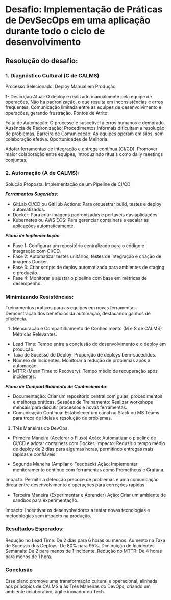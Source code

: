 # Desafio: Implementação de Práticas de DevSecOps em uma aplicação durante todo o ciclo de desenvolvimento 

## Resolução do desafio: 

### 1. Diagnóstico Cultural (C de CALMS)
Processo Selecionado: Deploy Manual em Produção

1- Descrição Atual:
O deploy é realizado manualmente pela equipe de operações.
Não há padronização, o que resulta em inconsistências e erros frequentes.
Comunicação limitada entre as equipes de desenvolvimento e operações, gerando frustração.
Pontos de Atrito:

Falta de Automação: O processo é suscetível a erros humanos e demorado.
Ausência de Padronização: Procedimentos informais dificultam a resolução de problemas.
Barreira de Comunicação: As equipes operam em silos, sem colaboração efetiva.
Oportunidades de Melhoria:

Adotar ferramentas de integração e entrega contínua (CI/CD).
Promover maior colaboração entre equipes, introduzindo rituais como daily meetings conjuntas.

### 2. Automação (A de CALMS):
Solução Proposta: Implementação de um Pipeline de CI/CD

***Ferramentas Sugeridas***:
- GitLab CI/CD ou GitHub Actions: Para orquestrar build, testes e deploy automatizados.
- Docker: Para criar imagens padronizadas e portáveis das aplicações.
- Kubernetes ou AWS ECS: Para gerenciar containers e escalar as aplicações automaticamente.
  
***Plano de Implementação***:

- Fase 1: Configurar um repositório centralizado para o código e integração com CI/CD.
- Fase 2: Automatizar testes unitários, testes de integração e criação de imagens Docker.
- Fase 3: Criar scripts de deploy automatizado para ambientes de staging e produção.
- Fase 4: Monitorar e ajustar o pipeline com base em métricas de desempenho.

### Minimizando Resistências:
Treinamentos práticos para as equipes em novas ferramentas.
Demonstração dos benefícios da automação, destacando ganhos de eficiência.

1. Mensuração e Compartilhamento de Conhecimento (M e S de CALMS)
Métricas Relevantes:
- Lead Time: Tempo entre a conclusão do desenvolvimento e o deploy em produção.
- Taxa de Sucesso do Deploy: Proporção de deploys bem-sucedidos.
- Número de Incidentes: Monitorar a redução de problemas após a automação.
- MTTR (Mean Time to Recovery): Tempo médio de recuperação após incidentes.

***Plano de Compartilhamento de Conhecimento***:
- Documentação: Criar um repositório central com guias, procedimentos e melhores práticas.
Sessões de Treinamento: Realizar workshops mensais para discutir processos e novas ferramentas.
- Comunicação Contínua: Estabelecer um canal no Slack ou MS Teams para troca de ideias e resolução de problemas.

1. Três Maneiras do DevOps:
- Primeira Maneira (Acelerar o Fluxo)
Ação: Automatizar o pipeline de CI/CD e adotar containers com Docker.
Impacto: Reduzir o tempo médio de deploy de 2 dias para algumas horas, permitindo entregas mais rápidas e confiáveis.

- Segunda Maneira (Ampliar o Feedback)
Ação: Implementar monitoramento contínuo com ferramentas como Prometheus e Grafana.

Impacto: Permitir a detecção precoce de problemas e uma comunicação direta entre desenvolvimento e operações para correções rápidas.

- Terceira Maneira (Experimentar e Aprender)
Ação: Criar um ambiente de sandbox para experimentação.

Impacto: Incentivar os desenvolvedores a testar novas tecnologias e metodologias sem impacto na produção.

### Resultados Esperados:
Redução no Lead Time: De 2 dias para 6 horas ou menos.
Aumento na Taxa de Sucesso dos Deploys: De 80% para 95%.
Diminuição de Incidentes Semanais: De 2 para menos de 1 incidente.
Redução no MTTR: De 4 horas para menos de 1 hora.

### Conclusão
Esse plano promove uma transformação cultural e operacional, alinhada aos princípios de CALMS e às Três Maneiras do DevOps, criando um ambiente colaborativo, ágil e inovador na Tech.
